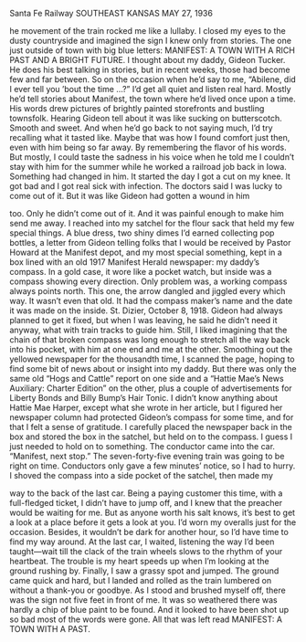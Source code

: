 Santa Fe Railway
SOUTHEAST KANSAS MAY 27, 1936





he movement of the train rocked me like a lullaby. I closed my eyes to the dusty countryside and imagined the sign I knew only
from stories. The one just outside of town with big blue letters:
MANIFEST: A TOWN WITH A RICH PAST AND A BRIGHT FUTURE.
I thought about my daddy, Gideon Tucker. He does his best talking in stories, but in recent weeks, those had become few and far between. So on the occasion when he’d say to me, “Abilene, did I ever tell you ’bout the time …?” I’d get all quiet and listen real hard. Mostly he’d tell stories about Manifest, the town where he’d lived once upon a time.
His words drew pictures of brightly painted storefronts and bustling townsfolk. Hearing Gideon tell about it was like sucking on butterscotch. Smooth and sweet. And when he’d go back to not saying much, I’d try recalling what it tasted like. Maybe that was how I found comfort just then, even with him being so far away. By remembering the flavor of his words. But mostly, I could taste the sadness in his voice when he told me I couldn’t stay with him for the summer while he worked a railroad job back in Iowa. Something had changed in him. It started the day I got a cut on my knee. It got bad and I got real sick with infection. The doctors said I was lucky to come out of it. But it was like Gideon had gotten a wound in him

too. Only he didn’t come out of it. And it was painful enough to make him send me away.
I reached into my satchel for the flour sack that held my few special things. A blue dress, two shiny dimes I’d earned collecting pop bottles, a letter from Gideon telling folks that I would be received by Pastor Howard at the Manifest depot, and my most
special something, kept in a box lined with an old 1917 Manifest
Herald newspaper: my daddy’s compass.
In a gold case, it wore like a pocket watch, but inside was a compass showing every direction. Only problem was, a working compass always points north. This one, the arrow dangled and jiggled every which way. It wasn’t even that old. It had the compass maker’s name and the date it was made on the inside. St. Dizier,
October 8, 1918. Gideon had always planned to get it fixed, but
when I was leaving, he said he didn’t need it anyway, what with train tracks to guide him. Still, I liked imagining that the chain of that broken compass was long enough to stretch all the way back into his pocket, with him at one end and me at the other.
Smoothing out the yellowed newspaper for the thousandth time, I scanned the page, hoping to find some bit of news about or insight into my daddy. But there was only the same old “Hogs and Cattle”
report on one side and a “Hattie Mae’s News Auxiliary: Charter
Edition” on the other, plus a couple of advertisements for Liberty Bonds and Billy Bump’s Hair Tonic. I didn’t know anything about Hattie Mae Harper, except what she wrote in her article, but I figured her newspaper column had protected Gideon’s compass for some time, and for that I felt a sense of gratitude. I carefully placed the newspaper back in the box and stored the box in the satchel, but held on to the compass. I guess I just needed to hold on to something.
The conductor came into the car. “Manifest, next stop.”
The seven-forty-five evening train was going to be right on time. Conductors only gave a few minutes’ notice, so I had to hurry. I shoved the compass into a side pocket of the satchel, then made my

way to the back of the last car. Being a paying customer this time, with a full-fledged ticket, I didn’t have to jump off, and I knew that the preacher would be waiting for me. But as anyone worth his salt knows, it’s best to get a look at a place before it gets a look at you. I’d worn my overalls just for the occasion. Besides, it wouldn’t be dark for another hour, so I’d have time to find my way around.
At the last car, I waited, listening the way I’d been taught—wait till the clack of the train wheels slows to the rhythm of your heartbeat. The trouble is my heart speeds up when I’m looking at the ground rushing by. Finally, I saw a grassy spot and jumped. The ground came quick and hard, but I landed and rolled as the train lumbered on without a thank-you or goodbye.
As I stood and brushed myself off, there was the sign not five feet in front of me. It was so weathered there was hardly a chip of blue paint to be found. And it looked to have been shot up so bad most of the words were gone. All that was left read MANIFEST: A TOWN WITH A PAST.

